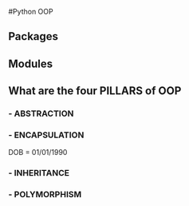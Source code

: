 #Python OOP
## Packages
## Modules
## What are the four PILLARS of OOP
### - ABSTRACTION
### - ENCAPSULATION
DOB = 01/01/1990
### - INHERITANCE
### - POLYMORPHISM
